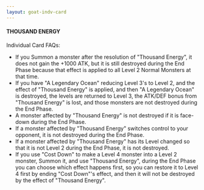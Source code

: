 ```yaml
---
layout: goat-indv-card
---
```


#### THOUSAND ENERGY

Individual Card FAQs:

*   If you Summon a monster after the resolution of "Thousand Energy", it does not gain the +1000 ATK, but it is still destroyed during the End Phase because that effect is applied to all Level 2 Normal Monsters at that time.
*   If you have "A Legendary Ocean" reducing Level 3's to Level 2, and the effect of "Thousand Energy" is applied, and then "A Legendary Ocean" is destroyed, the levels are returned to Level 3, the ATK/DEF bonus from "Thousand Energy" is lost, and those monsters are not destroyed during the End Phase.
*   A monster affected by "Thousand Energy" is not destroyed if it is face-down during the End Phase.
*   If a monster affected by "Thousand Energy" switches control to your opponent, it is not destroyed during the End Phase.
*   If a monster affected by "Thousand Energy" has its Level changed so that it is not Level 2 during the End Phase, it is not destroyed.
*   If you use "Cost Down" to make a Level 4 monster into a Level 2 monster, Summon it, and use "Thousand Energy", during the End Phase you can choose which effect happens first, so you can restore it to Level 4 first by ending "Cost Down"'s effect, and then it will not be destroyed by the effect of "Thousand Energy".
